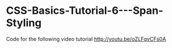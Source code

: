 CSS-Basics-Tutorial-6---Span-Styling
====================================

Code for the following video tutorial http://youtu.be/oZLFqvCFs0A
